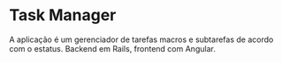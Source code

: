 # Task Manager
A aplicação é um gerenciador de tarefas macros e subtarefas de acordo com o estatus. Backend em Rails, frontend com Angular.
